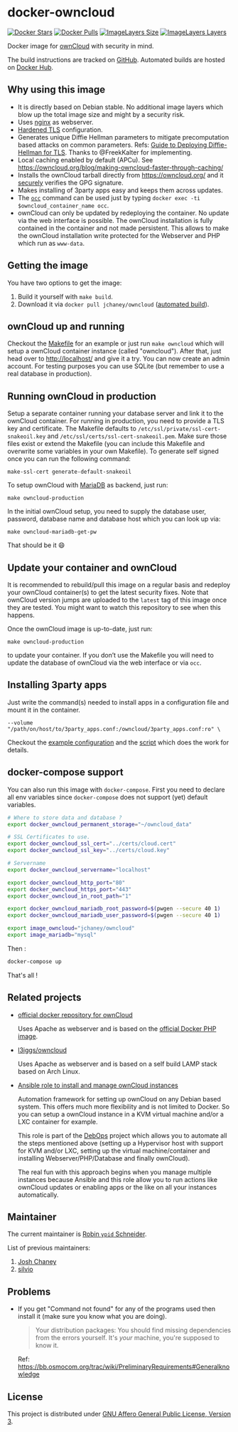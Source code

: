 # docker-owncloud

[![Docker Stars](https://img.shields.io/docker/stars/jchaney/owncloud.svg)][this.project_docker_hub_url]
[![Docker Pulls](https://img.shields.io/docker/pulls/jchaney/owncloud.svg)][this.project_docker_hub_url]
[![ImageLayers Size](https://img.shields.io/imagelayers/image-size/jchaney/owncloud/latest.svg)][this.project_docker_hub_url]
[![ImageLayers Layers](https://img.shields.io/imagelayers/layers/jchaney/owncloud/latest.svg)][this.project_docker_hub_url]

Docker image for [ownCloud][] with security in mind.

The build instructions are tracked on [GitHub][this.project_github_url].
Automated builds are hosted on [Docker Hub][this.project_docker_hub_url].

## Why using this image

* It is directly based on Debian stable. No additional image layers which blow up the total image size and might by a security risk.
* Uses [nginx][] as webserver.
* [Hardened TLS](https://github.com/BetterCrypto/Applied-Crypto-Hardening/blob/master/src/configuration/Webservers/nginx/default-hsts) configuration.
* Generates unique Diffie Hellman parameters to mitigate precomputation based attacks on common parameters. Refs: [Guide to Deploying Diffie-Hellman for TLS](https://weakdh.org/sysadmin.html). Thanks to @FreekKalter for implementing.
* Local caching enabled by default (APCu).
  See https://owncloud.org/blog/making-owncloud-faster-through-caching/
* Installs the ownCloud tarball directly from https://owncloud.org/ and it [securely](https://github.com/jchaney/owncloud/pull/12) verifies the GPG signature.
* Makes installing of 3party apps easy and keeps them across updates.
* The [`occ`][occ] command can be used just by typing `docker exec -ti $owncloud_container_name occ`.
* ownCloud can only be updated by redeploying the container. No update via the web interface is possible. The ownCloud installation is fully contained in the container and not made persistent. This allows to make the ownCloud installation write protected for the Webserver and PHP which run as `www-data`.

## Getting the image

You have two options to get the image:

1. Build it yourself with `make build`.
2. Download it via `docker pull jchaney/owncloud` ([automated build][this.project_docker_hub_url]).

## ownCloud up and running

Checkout the [Makefile][] for an example or just run `make owncloud` which will setup a ownCloud container instance (called "owncloud"). After that, just head over to [http://localhost/](http://localhost/) and give it a try. You can now create an admin account. For testing purposes you can use SQLite (but remember to use a real database in production).

## Running ownCloud in production

Setup a separate container running your database server and link it to the ownCloud container.
For running in production, you need to provide a TLS key and certificate. The
Makefile defaults to `/etc/ssl/private/ssl-cert-snakeoil.key` and
`/etc/ssl/certs/ssl-cert-snakeoil.pem`. Make sure those files exist or extend
the Makefile (you can include this Makefile and overwrite some variables in
your own Makefile). To generate self signed once you can run the following command:

```Shell
make-ssl-cert generate-default-snakeoil
```

To setup ownCloud with [MariaDB] as backend, just run:

```Shell
make owncloud-production
```

In the initial ownCloud setup, you need to supply the database user, password, database name and database host which you can look up via:

```Shell
make owncloud-mariadb-get-pw
```

That should be it :smile:

## Update your container and ownCloud

It is recommended to rebuild/pull this image on a regular basis and redeploy your ownCloud container(s) to get the latest security fixes.
Note that ownCloud version jumps are uploaded to the `latest` tag of this image once they are tested. You might want to watch this repository to see when this happens.

Once the ownCloud image is up-to-date, just run:

```Shell
make owncloud-production
```

to update your container. If you don’t use the Makefile you will need to update the database of ownCloud via the web interface or via `occ`.

## Installing 3party apps

Just write the command(s) needed to install apps in a configuration file and mount it in the container.

```
--volume "/path/on/host/to/3party_apps.conf:/owncloud/3party_apps.conf:ro" \
```

Checkout the [example configuration][3party_apps.conf] and the [script][oc-install-3party-apps] which does the work for details.

## docker-compose support

You can also run this image with `docker-compose`. First you need to declare all env variables since `docker-compose` does not support (yet) default variables.

```sh
# Where to store data and database ?
export docker_owncloud_permanent_storage="~/owncloud_data"

# SSL Certificates to use.
export docker_owncloud_ssl_cert="../certs/cloud.cert"
export docker_owncloud_ssl_key="../certs/cloud.key"

# Servername
export docker_owncloud_servername="localhost"

export docker_owncloud_http_port="80"
export docker_owncloud_https_port="443"
export docker_owncloud_in_root_path="1"

export docker_owncloud_mariadb_root_password=$(pwgen --secure 40 1)
export docker_owncloud_mariadb_user_password=$(pwgen --secure 40 1)

export image_owncloud="jchaney/owncloud"
export image_mariadb="mysql"

```

Then :

```sh
docker-compose up
```

That's all !

## Related projects

* [official docker repository for ownCloud](https://hub.docker.com/_/owncloud/)

  Uses Apache as webserver and is based on the [official Docker PHP image](https://hub.docker.com/_/php/).

* [l3iggs/owncloud](https://hub.docker.com/r/l3iggs/owncloud/)

  Uses Apache as webserver and is based on a self build LAMP stack based on Arch Linux.

* [Ansible role to install and manage ownCloud instances](https://github.com/debops/ansible-owncloud)

  Automation framework for setting up ownCloud on any Debian based system. This offers much
  more flexibility and is not limited to Docker. So you can setup a ownCloud
  instance in a KVM virtual machine and/or a LXC container for example.

  This role is part of the [DebOps](http://debops.org/) project which allows
  you to automate all the steps mentioned above (setting up a Hypervisor host with
  support for KVM and/or LXC, setting up the virtual machine/container and
  installing Webserver/PHP/Database and finally ownCloud).

  The real fun with this approach begins when you manage multiple instances
  because Ansible and this role allow you to run actions like ownCloud updates
  or enabling apps or the like on all your instances automatically.

## Maintainer

The current maintainer is [Robin `ypid` Schneider][ypid].

List of previous maintainers:

1. [Josh Chaney][jchaney]
2. [silvio][]

## Problems

* If you get "Command not found" for any of the programs used then install it (make sure you know what you are doing).

  > Your distribution packages: You should find missing dependencies from the errors yourself. It's _your_ machine, you're supposed to know it.

  Ref: https://bb.osmocom.org/trac/wiki/PreliminaryRequirements#Generalknowledge

## License

This project is distributed under [GNU Affero General Public License, Version 3][AGPLv3].

[ypid]: https://github.com/ypid
[silvio]: https://github.com/silvio
[jchaney]: https://github.com/jchaney

[Makefile]: /Makefile
[ownCloud]: https://owncloud.org/
[occ]: https://doc.owncloud.org/server/8.1/admin_manual/configuration_server/occ_command.html
[MariaDB]: https://mariadb.org/
[nginx]: https://en.wikipedia.org/wiki/Nginx

[3party_apps.conf]: https://github.com/jchaney/owncloud/blob/master/configs/3party_apps.conf
[oc-install-3party-apps]: https://github.com/jchaney/owncloud/blob/master/misc/oc-install-3party-apps
[AGPLv3]: https://github.com/jchaney/owncloud/blob/master/LICENSE
[this.project_docker_hub_url]: https://hub.docker.com/r/jchaney/owncloud/
[this.project_github_url]: https://github.com/jchaney/owncloud
